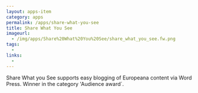 ```yaml
---
layout: apps-item
category: apps
permalink: /apps/share-what-you-see
title: Share What You See
imageurl:
  - /img/apps/Share%20What%20You%20See/share_what_you_see.fw.png
tags:
  - 
links:
  - 
---
```


Share What you See supports easy blogging of Europeana content via Word Press. Winner in the category 'Audience award´.
